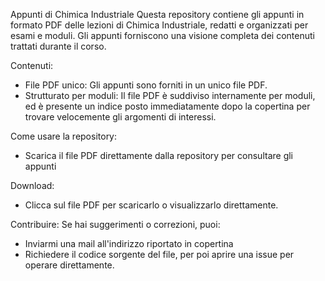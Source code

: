 Appunti di Chimica Industriale
Questa repository contiene gli appunti in formato PDF delle lezioni di Chimica Industriale, redatti e organizzati per esami e moduli. Gli appunti forniscono una visione completa dei contenuti trattati durante il corso.

Contenuti:
- File PDF unico: Gli appunti sono forniti in un unico file PDF.
- Strutturato per moduli: Il file PDF è suddiviso internamente per moduli, ed è presente un indice posto immediatamente dopo la copertina per trovare velocemente gli argomenti di interessi.

Come usare la repository:
- Scarica il file PDF direttamente dalla repository per consultare gli appunti

Download:
- Clicca sul file PDF per scaricarlo o visualizzarlo direttamente.

Contribuire:
Se hai suggerimenti o correzioni, puoi:
- Inviarmi una mail all'indirizzo riportato in copertina
- Richiedere il codice sorgente del file, per poi aprire una issue per operare direttamente.
